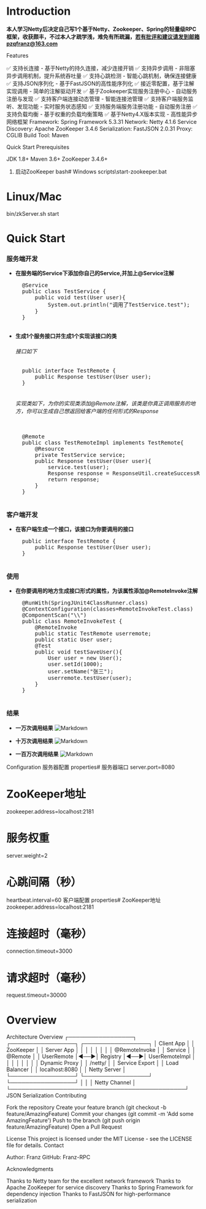 # Introduction 
**本人学习Netty后决定自己写1个基于Netty、Zookeeper、Spring的轻量级RPC框架，收获颇丰，不过本人才疏学浅，难免有所疏漏，若有批评和建议请发到邮箱pzqfranz@163.com**


Features

✅ 支持长连接 - 基于Netty的持久连接，减少连接开销
✅ 支持异步调用 - 非阻塞异步调用机制，提升系统吞吐量
✅ 支持心跳检测 - 智能心跳机制，确保连接健康
✅ 支持JSON序列化 - 基于FastJSON的高性能序列化
✅ 接近零配置，基于注解实现调用 - 简单的注解驱动开发
✅ 基于Zookeeper实现服务注册中心 - 自动服务注册与发现
✅ 支持客户端连接动态管理 - 智能连接池管理
✅ 支持客户端服务监听、发现功能 - 实时服务状态感知
✅ 支持服务端服务注册功能 - 自动服务注册
✅ 支持负载均衡 - 基于权重的负载均衡策略
✅ 基于Netty4.X版本实现 - 高性能异步网络框架
Framework: Spring Framework 5.3.31
Network: Netty 4.1.6
Service Discovery: Apache ZooKeeper 3.4.6
Serialization: FastJSON 2.0.31
Proxy: CGLIB
Build Tool: Maven

Quick Start
Prerequisites

JDK 1.8+
Maven 3.6+
ZooKeeper 3.4.6+
1. 启动ZooKeeper
bash# Windows
scripts\start-zookeeper.bat

# Linux/Mac  
bin/zkServer.sh start

# Quick Start
### 服务端开发
- **在服务端的Service下添加你自己的Service,并加上@Service注解**
	<pre>
	@Service
	public class TestService {
		public void test(User user){
			System.out.println("调用了TestService.test");
		}
	}
	</pre>

- **生成1个服务接口并生成1个实现该接口的类**
	###### 接口如下
	<pre>
	public interface TestRemote {
		public Response testUser(User user);  
	}
	</pre>
	###### 实现类如下，为你的实现类添加@Remote注解，该类是你真正调用服务的地方，你可以生成自己想返回给客户端的任何形式的Response

	<pre> 
	@Remote
	public class TestRemoteImpl implements TestRemote{
		@Resource
		private TestService service;
		public Response testUser(User user){
			service.test(user);
			Response response = ResponseUtil.createSuccessResponse(user);
			return response;
		}
	}	
	</pre>


### 客户端开发
- **在客户端生成一个接口，该接口为你要调用的接口**
	<pre>
	public interface TestRemote {
		public Response testUser(User user);
	}
	</pre>

### 使用
- **在你要调用的地方生成接口形式的属性，为该属性添加@RemoteInvoke注解**
	<pre>
	@RunWith(SpringJUnit4ClassRunner.class)
	@ContextConfiguration(classes=RemoteInvokeTest.class)
	@ComponentScan("\\")
	public class RemoteInvokeTest {
		@RemoteInvoke
		public static TestRemote userremote;
		public static User user;
		@Test
		public void testSaveUser(){
			User user = new User();
			user.setId(1000);
			user.setName("张三");
			userremote.testUser(user);
		}
	}	
	</pre>

### 结果
- **一万次调用结果**
![Markdown](https://s1.ax1x.com/2018/07/06/PZMMBF.png)

- **十万次调用结果**
![Markdown](https://s1.ax1x.com/2018/07/06/PZM3N9.png)

- **一百万次调用结果**
![Markdown](https://s1.ax1x.com/2018/07/06/PZMY1x.png)



Configuration
服务器配置
properties# 服务器端口
server.port=8080

# ZooKeeper地址
zookeeper.address=localhost:2181

# 服务权重
server.weight=2

# 心跳间隔（秒）
heartbeat.interval=60
客户端配置
properties# ZooKeeper地址
zookeeper.address=localhost:2181

# 连接超时（毫秒）
connection.timeout=3000

# 请求超时（毫秒）  
request.timeout=30000
# Overview
Architecture Overview
┌─────────────────┐    ┌─────────────────┐    ┌─────────────────┐
│   Client App    │    │   ZooKeeper     │    │   Server App    │
│                 │    │                 │    │                 │
│ @RemoteInvoke   │    │  Service        │    │   @Remote       │
│ UserRemote      │◄──►│  Registry       │◄──►│ UserRemoteImpl  │
│                 │    │                 │    │                 │
│ Dynamic Proxy   │    │ /netty/         │    │ Service Export  │
│ Load Balancer   │    │ localhost:8080  │    │ Netty Server    │
└─────────────────┘    └─────────────────┘    └─────────────────┘
         │                                              │
         │              Netty Channel                   │
         └──────────────────────────────────────────────┘
                    JSON Serialization
Contributing

Fork the repository
Create your feature branch (git checkout -b feature/AmazingFeature)
Commit your changes (git commit -m 'Add some AmazingFeature')
Push to the branch (git push origin feature/AmazingFeature)
Open a Pull Request

License
This project is licensed under the MIT License - see the LICENSE file for details.
Contact

Author: Franz
GitHub: Franz-RPC

Acknowledgments

Thanks to Netty team for the excellent network framework
Thanks to Apache ZooKeeper for service discovery
Thanks to Spring Framework for dependency injection
Thanks to FastJSON for high-performance serialization